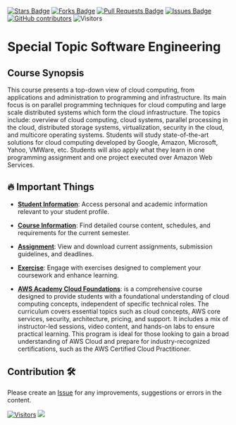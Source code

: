 <a href="https://github.com/drshahizan/project-management/stargazers"><img src="https://img.shields.io/github/stars/drshahizan/project-management" alt="Stars Badge"/></a>
<a href="https://github.com/drshahizan/project-management/network/members"><img src="https://img.shields.io/github/forks/drshahizan/project-management" alt="Forks Badge"/></a>
<a href="https://github.com/drshahizan/project-management/pulls"><img src="https://img.shields.io/github/issues-pr/drshahizan/project-management" alt="Pull Requests Badge"/></a>
<a href="https://github.com/drshahizan/project-management"><img src="https://img.shields.io/github/issues/drshahizan/project-management" alt="Issues Badge"/></a>
<a href="https://github.com/drshahizan/project-management/graphs/contributors"><img alt="GitHub contributors" src="https://img.shields.io/github/contributors/drshahizan/project-management?color=2b9348"></a>
![Visitors](https://api.visitorbadge.io/api/visitors?path=https%3A%2F%2Fgithub.com%2Fdrshahizan%2Fproject-management&labelColor=%23d9e3f0&countColor=%23697689&style=flat)

# Special Topic Software Engineering

## Course Synopsis
This course presents a top-down view of cloud computing, from applications and administration to programming and infrastructure. Its main focus is on parallel programming techniques for cloud computing and large scale distributed systems which form the cloud infrastructure. The topics include: overview of cloud computing, cloud systems, parallel processing in the cloud, distributed storage systems, virtualization, security in the cloud, and multicore operating systems. Students will study state-of-the-art solutions for cloud computing developed by Google, Amazon, Microsoft, Yahoo, VMWare, etc. Students will also apply what they learn in one programming assignment and one project executed over Amazon Web Services.

## 🔥 Important Things

- **[Student Information]()**: Access personal and academic information relevant to your student profile.
  
- **[Course Information](https://github.com/drshahizan/special-topic-software-engineering/blob/main/images/CI_SECJ3403_Special_Topic_SE-24251.pdf)**: Find detailed course content, schedules, and requirements for the current semester.
  
- **[Assignment]()**: View and download current assignments, submission guidelines, and deadlines.
  
- **[Exercise]()**: Engage with exercises designed to complement your coursework and enhance learning.
  
- **[AWS Academy Cloud Foundations](https://awsacademy.instructure.com/courses/97606)**: is a comprehensive course designed to provide students with a foundational understanding of cloud computing concepts, independent of specific technical roles. The curriculum covers essential topics such as cloud concepts, AWS core services, security, architecture, pricing, and support. It includes a mix of instructor-led sessions, video content, and hands-on labs to ensure practical learning. This program is ideal for those looking to gain a broad understanding of AWS Cloud and prepare for industry-recognized certifications, such as the AWS Certified Cloud Practitioner.


## Contribution 🛠️
Please create an [Issue](https://github.com/drshahizan/project-management/issues) for any improvements, suggestions or errors in the content.

[![Visitors](https://api.visitorbadge.io/api/visitors?path=https%3A%2F%2Fgithub.com%2Fdrshahizan&labelColor=%23697689&countColor=%23555555&style=plastic)](https://visitorbadge.io/status?path=https%3A%2F%2Fgithub.com%2Fdrshahizan)
![](https://hit.yhype.me/github/profile?user_id=81284918)
